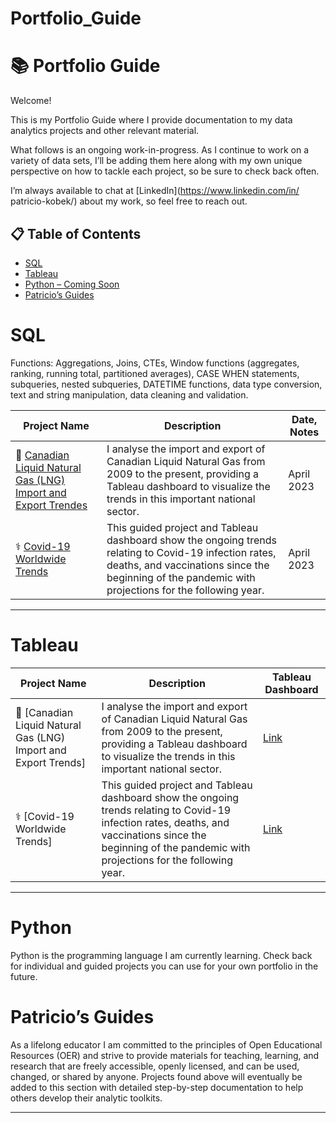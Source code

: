 # Portfolio_Guide

# :books: Portfolio Guide

Welcome!

This is my Portfolio Guide where I provide documentation to my data analytics projects and other relevant material. 

What follows is an ongoing work-in-progress. As I continue to work on a variety of data sets, I’ll be adding them here along with my own unique perspective on how to tackle each project, so be sure to check back often.

I’m always available to chat at [LinkedIn](https://www.linkedin.com/in/ patricio-kobek/) about my work, so feel free to reach out.

## :clipboard: Table of Contents
- [SQL](#sql)
- [Tableau](#tableau)
- [Python – Coming Soon](#python)
- [Patricio’s Guides](#patricios-guides)

# SQL

Functions: Aggregations, Joins, CTEs, Window functions (aggregates, ranking, running total, partitioned averages), CASE WHEN statements, subqueries, nested subqueries, DATETIME functions, data type conversion, text and string manipulation, data cleaning and validation.

| Project Name | Description | Date, Notes |
|---|---|---|
| :maple_leaf: [Canadian Liquid Natural Gas (LNG) Import and Export Trendes](https://github.com/PatricioKobek/DataAnalyticsProjects/blob/165017b99096ae6d435397f1ba0783358468d6a6/Canadian%20Liquid%20Natural%20Gas%20Trends) | I analyse the import and export of Canadian Liquid Natural Gas from 2009 to the present, providing a Tableau dashboard to visualize the trends in this important national sector. | April 2023|  
| :medical_symbol: [Covid-19 Worldwide Trends](https://github.com/PatricioKobek/DataAnalyticsProjects/blob/165017b99096ae6d435397f1ba0783358468d6a6/Covid-19%20Worldwide%20Vaccination,%20Infection,%20and%20Death%20by%20region) | This guided project and Tableau dashboard show the ongoing trends relating to Covid-19 infection rates, deaths, and vaccinations since the beginning of the pandemic with projections for the following year.| April 2023 | 

***

# Tableau

| Project Name | Description | Tableau Dashboard |
|---|---|---|
| :maple_leaf: [Canadian Liquid Natural Gas (LNG) Import and Export Trends] | I analyse the import and export of Canadian Liquid Natural Gas from 2009 to the present, providing a Tableau dashboard to visualize the trends in this important national sector. | [Link]( https://public.tableau.com/views/CanadaLNG/Dashboard1?:language=en-US&publish=yes&:display_count=n&:origin=viz_share_link) |
| :medical_symbol: [Covid-19 Worldwide Trends] | This guided project and Tableau dashboard show the ongoing trends relating to Covid-19 infection rates, deaths, and vaccinations since the beginning of the pandemic with projections for the following year. | [Link](https://public.tableau.com/views/PortfolioProject1_Covid/Dashboard1?:language=en-US&publish=yes&:display_count=n&:origin=viz_share_link) |

***
# Python
Python is the programming language I am currently learning. Check back for individual and guided projects you can use for your own portfolio in the future.

# Patricio’s Guides
As a lifelong educator I am committed to the principles of Open Educational Resources (OER) and strive to provide materials for teaching, learning, and research that are freely accessible, openly licensed, and can be used, changed, or shared by anyone. Projects found above will eventually be added to this section with detailed step-by-step documentation to help others develop their analytic toolkits.

***
